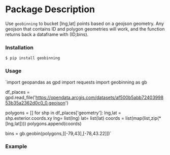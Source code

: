 # Package Description #

Use `geobinning` to bucket [lng,lat] points based on a geojson geometry.  Any geojson that contains ID and polygon geometries will work, and the function returns back a dataframe with (ID,bins).


### Installation ###
`$ pip install geobinning`

### Usage ###
`import geopandas as gpd
import requests
import geobinning as gb

df_places  = gpd.read_file('https://opendata.arcgis.com/datasets/af500b5abb7240399853b35a2362d0c0_0.geojson')

polygons = []
for shp in df_places['geometry']:
    lng,lat = shp.exterior.coords.xy
    lng= list(lng)
    lat= list(lat)
    coords = list(map(list,zip(*[lng,lat])))
    polygons.append(coords)

bins = gb.geobin(polygons,[[-79,43],[-78,43.22]])`


### Example ###
